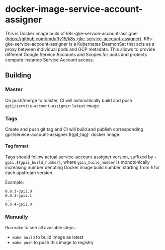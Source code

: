 # docker-image-service-account-assigner

This is Docker image build of k8s-gke-service-account-assigner
(https://github.com/imduffy15/k8s-gke-service-account-assigner).
K8s-gke-service-account-assigner is a Kubernetes DaemonSet that acts as a proxy
between individual pods and GCP metadata. This allows to provide different
Google Service Accounts and Scopes for pods and protects compute instance
Service Account access.

## Building

### Master

On push/merge to master, CI will automatically build and push
`gpii/service-account-assigner:latest` image.

### Tags

Create and push git tag and CI will build and publish corresponding`
`gpii/service-account-assigner:${git_tag}` docker image.

#### Tag format

Tags should follow actual service-account-assigner version, suffixed by
`-gpii.${gpii_build_number}`, where `gpii_build_number` is monotonically
increasing number denoting Docker image build number,  starting from `0`
for each upstream version.

Example:
```
0.0.3-gpii.0
0.0.3-gpii.1
...
0.0.4-gpii.0
```

### Manually

Run `make` to see all available steps.

- `make build` to build image as latest
- `make push` to push this image to registry

